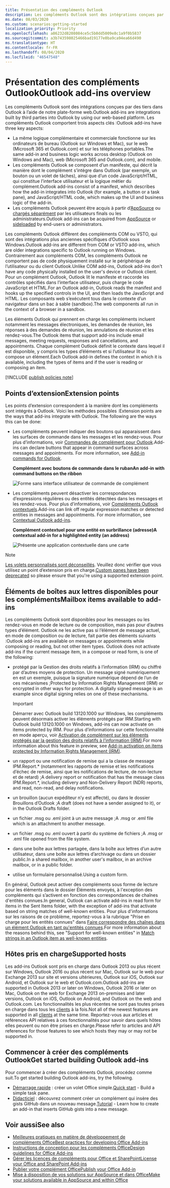 ```yaml
---
title: Présentation des compléments Outlook
description: Les compléments Outlook sont des intégrations conçues par des tiers dans Outlook à l’aide de notre plate-forme web.
ms.date: 08/03/2020
ms.custom: scenarios:getting-started
localization_priority: Priority
ms.openlocfilehash: a86232d8208084ce5c5b0dd5009e8c1a9f0b5837
ms.sourcegitcommit: a3b743598025466bad19177e0ba9ca94ea66d490
ms.translationtype: HT
ms.contentlocale: fr-FR
ms.lasthandoff: 08/04/2020
ms.locfileid: "46547548"
---
```

# <a name="outlook-add-ins-overview"></a><span data-ttu-id="c2752-103">Présentation des compléments Outlook</span><span class="sxs-lookup"><span data-stu-id="c2752-103">Outlook add-ins overview</span></span>

<span data-ttu-id="c2752-104">Les compléments Outlook sont des intégrations conçues par des tiers dans Outlook à l’aide de notre plate-forme web.</span><span class="sxs-lookup"><span data-stu-id="c2752-104">Outlook add-ins are integrations built by third parties into Outlook by using our web-based platform.</span></span> <span data-ttu-id="c2752-105">Les compléments Outlook comportent trois aspects clés :</span><span class="sxs-lookup"><span data-stu-id="c2752-105">Outlook add-ins have three key aspects:</span></span>

- <span data-ttu-id="c2752-106">La même logique complémentaire et commerciale fonctionne sur les ordinateurs de bureau (Outlook sur Windows et Mac), sur le web (Microsoft 365 et Outlook.com) et sur les téléphones portables.</span><span class="sxs-lookup"><span data-stu-id="c2752-106">The same add-in and business logic works across desktop (Outlook on Windows and Mac), web (Microsoft 365 and Outlook.com), and mobile.</span></span>
- <span data-ttu-id="c2752-107">Les compléments Outlook se composent d’un manifeste, qui décrit la manière dont le complément s’intègre dans Outlook (par exemple, un bouton ou un volet de tâches), ainsi que d’un code JavaScript/HTML, qui constitue l’interface utilisateur et la logique métier du complément.</span><span class="sxs-lookup"><span data-stu-id="c2752-107">Outlook add-ins consist of a manifest, which describes how the add-in integrates into Outlook (for example, a button or a task pane), and JavaScript/HTML code, which makes up the UI and business logic of the add-in.</span></span>
- <span data-ttu-id="c2752-108">Les compléments Outlook peuvent être acquis à partir d’[AppSource](https://appsource.microsoft.com) ou [chargés séparément](sideload-outlook-add-ins-for-testing.md) par les utilisateurs finals ou les administrateurs.</span><span class="sxs-lookup"><span data-stu-id="c2752-108">Outlook add-ins can be acquired from [AppSource](https://appsource.microsoft.com) or [sideloaded](sideload-outlook-add-ins-for-testing.md) by end-users or administrators.</span></span>

<span data-ttu-id="c2752-109">Les compléments Outlook diffèrent des compléments COM ou VSTO, qui sont des intégrations plus anciennes spécifiques d’Outlook sous Windows.</span><span class="sxs-lookup"><span data-stu-id="c2752-109">Outlook add-ins are different from COM or VSTO add-ins, which are older integrations specific to Outlook running on Windows.</span></span> <span data-ttu-id="c2752-110">Contrairement aux compléments COM, les compléments Outlook ne comportent pas de code physiquement installé sur le périphérique de l’utilisateur ou du client Outlook.</span><span class="sxs-lookup"><span data-stu-id="c2752-110">Unlike COM add-ins, Outlook add-ins don't have any code physically installed on the user's device or Outlook client.</span></span> <span data-ttu-id="c2752-111">Pour un complément Outlook, Outlook lit le manifeste et raccorde les contrôles spécifiés dans l’interface utilisateur, puis charge le code JavaScript et HTML.</span><span class="sxs-lookup"><span data-stu-id="c2752-111">For an Outlook add-in, Outlook reads the manifest and hooks up the specified controls in the UI, and then loads the JavaScript and HTML.</span></span> <span data-ttu-id="c2752-112">Les composants web s’exécutent tous dans le contexte d’un navigateur dans un bac à sable (sandbox).</span><span class="sxs-lookup"><span data-stu-id="c2752-112">The web components all run in the context of a browser in a sandbox.</span></span>

<span data-ttu-id="c2752-113">Les éléments Outlook qui prennent en charge les compléments incluent notamment les messages électroniques, les demandes de réunion, les réponses à des demandes de réunion, les annulations de réunion et les rendez-vous.</span><span class="sxs-lookup"><span data-stu-id="c2752-113">The Outlook items that support add-ins include email messages, meeting requests, responses and cancellations, and appointments.</span></span> <span data-ttu-id="c2752-114">Chaque complément Outlook définit le contexte dans lequel il est disponible, y compris les types d’éléments et si l’utilisateur lit ou compose un élément.</span><span class="sxs-lookup"><span data-stu-id="c2752-114">Each Outlook add-in defines the context in which it is available, including the types of items and if the user is reading or composing an item.</span></span>

[!INCLUDE [publish policies note](../includes/note-publish-policies.md)]

## <a name="extension-points"></a><span data-ttu-id="c2752-115">Points d’extension</span><span class="sxs-lookup"><span data-stu-id="c2752-115">Extension points</span></span>

<span data-ttu-id="c2752-p104">Les points d’extension correspondent à la manière dont les compléments sont intégrés à Outlook. Voici les méthodes possibles :</span><span class="sxs-lookup"><span data-stu-id="c2752-p104">Extension points are the ways that add-ins integrate with Outlook. The following are the ways this can be done:</span></span>

- <span data-ttu-id="c2752-p105">Les compléments peuvent indiquer des boutons qui apparaissent dans les surfaces de commande dans les messages et les rendez-vous. Pour plus d’informations, voir [Commandes de complément pour Outlook](add-in-commands-for-outlook.md).</span><span class="sxs-lookup"><span data-stu-id="c2752-p105">Add-ins can declare buttons that appear in command surfaces across messages and appointments. For more information, see [Add-in commands for Outlook](add-in-commands-for-outlook.md).</span></span>

    <span data-ttu-id="c2752-120">**Complément avec boutons de commande dans le ruban**</span><span class="sxs-lookup"><span data-stu-id="c2752-120">**An add-in with command buttons on the ribbon**</span></span>

    ![Forme sans interface utilisateur de commande de complément](../images/uiless-command-shape.png)

- <span data-ttu-id="c2752-p106">Les compléments peuvent désactiver les correspondances d’expressions régulières ou des entités détectées dans les messages et les rendez-vous. Pour plus d’informations, voir [Compléments Outlook contextuels](contextual-outlook-add-ins.md).</span><span class="sxs-lookup"><span data-stu-id="c2752-p106">Add-ins can link off regular expression matches or detected entities in messages and appointments. For more information, see [Contextual Outlook add-ins](contextual-outlook-add-ins.md).</span></span>

    <span data-ttu-id="c2752-124">**Complément contextuel pour une entité en surbrillance (adresse)**</span><span class="sxs-lookup"><span data-stu-id="c2752-124">**A contextual add-in for a highlighted entity (an address)**</span></span>

    ![Présente une application contextuelle dans une carte](../images/outlook-detected-entity-card.png)

> [!NOTE]
> <span data-ttu-id="c2752-126">[Les volets personnalisés sont déconseillés](https://developer.microsoft.com/outlook/blogs/make-your-add-ins-available-in-the-office-ribbon/). Veuillez donc vérifier que vous utilisez un point d’extension pris en charge.</span><span class="sxs-lookup"><span data-stu-id="c2752-126">[Custom panes have been deprecated](https://developer.microsoft.com/outlook/blogs/make-your-add-ins-available-in-the-office-ribbon/) so please ensure that you're using a supported extension point.</span></span>

## <a name="mailbox-items-available-to-add-ins"></a><span data-ttu-id="c2752-127">Éléments de boîtes aux lettres disponibles pour les compléments</span><span class="sxs-lookup"><span data-stu-id="c2752-127">Mailbox items available to add-ins</span></span>

<span data-ttu-id="c2752-p107">Les compléments Outlook sont disponibles pour les messages ou les rendez-vous en mode de lecture ou de composition, mais pas pour d’autres types d’élément. Outlook ne les active pas si l’élément de message actuel, en mode de composition ou de lecture, fait partie des éléments suivants :</span><span class="sxs-lookup"><span data-stu-id="c2752-p107">Outlook add-ins are available on messages or appointments while composing or reading, but not other item types. Outlook does not activate add-ins if the current message item, in a compose or read form, is one of the following:</span></span>

- <span data-ttu-id="c2752-p108">protégé par la Gestion des droits relatifs à l’information (IRM) ou chiffré par d’autres moyens de protection. Un message signé numériquement en est un exemple, puisque la signature numérique dépend de l’un de ces mécanismes ;</span><span class="sxs-lookup"><span data-stu-id="c2752-p108">Protected by Information Rights Management (IRM) or encrypted in other ways for protection. A digitally signed message is an example since digital signing relies on one of these mechanisms.</span></span>

  > [!IMPORTANT]
  > <span data-ttu-id="c2752-132">Démarrer avec Outlook build 13120.1000 sur Windows, les compléments peuvent désormais activer les éléments protégés par IRM.</span><span class="sxs-lookup"><span data-stu-id="c2752-132">Starting with Outlook build 13120.1000 on Windows, add-ins can now activate on items protected by IRM.</span></span> <span data-ttu-id="c2752-133">Pour plus d’informations sur cette fonctionnalité en mode aperçu, voir [Activation de complément sur les éléments protégés par la gestion des droits relatifs à l’information (IRM)](../reference/objectmodel/preview-requirement-set/outlook-requirement-set-preview.md#add-in-activation-on-items-protected-by-information-rights-management-irm).</span><span class="sxs-lookup"><span data-stu-id="c2752-133">For more information about this feature in preview, see [Add-in activation on items protected by Information Rights Management (IRM)](../reference/objectmodel/preview-requirement-set/outlook-requirement-set-preview.md#add-in-activation-on-items-protected-by-information-rights-management-irm).</span></span>

- <span data-ttu-id="c2752-134">un rapport ou une notification de remise qui a la classe de message IPM.Report.\* (notamment les rapports de remise et les notifications d’échec de remise, ainsi que les notifications de lecture, de non-lecture et de retard) ;</span><span class="sxs-lookup"><span data-stu-id="c2752-134">A delivery report or notification that has the message class IPM.Report.\*, including delivery and Non-Delivery Report (NDR) reports, and read, non-read, and delay notifications.</span></span>

- <span data-ttu-id="c2752-135">un brouillon (aucun expéditeur n’y est affecté), ou dans le dossier Brouillons d’Outlook ;</span><span class="sxs-lookup"><span data-stu-id="c2752-135">A draft (does not have a sender assigned to it), or in the Outlook Drafts folder.</span></span>

- <span data-ttu-id="c2752-136">un fichier .msg ou .eml joint à un autre message ;</span><span class="sxs-lookup"><span data-stu-id="c2752-136">A .msg or .eml file which is an attachment to another message.</span></span>

- <span data-ttu-id="c2752-137">un fichier .msg ou .eml ouvert à partir du système de fichiers ;</span><span class="sxs-lookup"><span data-stu-id="c2752-137">A .msg or .eml file opened from the file system.</span></span>

- <span data-ttu-id="c2752-138">dans une boîte aux lettres partagée, dans la boîte aux lettres d’un autre utilisateur, dans une boîte aux lettres d’archivage ou dans un dossier public.</span><span class="sxs-lookup"><span data-stu-id="c2752-138">In a shared mailbox, in another user's mailbox, in an archive mailbox, or in a public folder.</span></span>

- <span data-ttu-id="c2752-139">utilise un formulaire personnalisé.</span><span class="sxs-lookup"><span data-stu-id="c2752-139">Using a custom form.</span></span>

<span data-ttu-id="c2752-140">En général, Outlook peut activer des compléments sous forme de lecture pour les éléments dans le dossier Éléments envoyés, à l'exception des compléments qui s’activent en fonction des correspondances de chaînes d'entités connues.</span><span class="sxs-lookup"><span data-stu-id="c2752-140">In general, Outlook can activate add-ins in read form for items in the Sent Items folder, with the exception of add-ins that activate based on string matches of well-known entities.</span></span> <span data-ttu-id="c2752-141">Pour plus d'informations sur les raisons de ce problème, reportez-vous à la rubrique "Prise en charge pour les entités connues" dans [Faire correspondre des chaînes dans un élément Outlook en tant qu'entités connues](match-strings-in-an-item-as-well-known-entities.md).</span><span class="sxs-lookup"><span data-stu-id="c2752-141">For more information about the reasons behind this, see "Support for well-known entities" in [Match strings in an Outlook item as well-known entities](match-strings-in-an-item-as-well-known-entities.md).</span></span>

## <a name="supported-hosts"></a><span data-ttu-id="c2752-142">Hôtes pris en charge</span><span class="sxs-lookup"><span data-stu-id="c2752-142">Supported hosts</span></span>

<span data-ttu-id="c2752-143">Les add-ins Outlook sont pris en charge dans Outlook 2013 ou plus récent sur Windows, Outlook 2016 ou plus récent sur Mac, Outlook sur le web pour Exchange 2013 sur site et versions ultérieures, Outlook sur iOS, Outlook sur Android, et Outlook sur le web et Outlook.com.</span><span class="sxs-lookup"><span data-stu-id="c2752-143">Outlook add-ins are supported in Outlook 2013 or later on Windows, Outlook 2016 or later on Mac, Outlook on the web for Exchange 2013 on-premises and later versions, Outlook on iOS, Outlook on Android, and Outlook on the web and Outlook.com.</span></span> <span data-ttu-id="c2752-144">Les fonctionnalités les plus récentes ne sont pas toutes prises en charge dans tous les [clients](../reference/requirement-sets/outlook-api-requirement-sets.md#requirement-sets-supported-by-exchange-servers-and-outlook-clients) à la fois.</span><span class="sxs-lookup"><span data-stu-id="c2752-144">Not all of the newest features are supported in all [clients](../reference/requirement-sets/outlook-api-requirement-sets.md#requirement-sets-supported-by-exchange-servers-and-outlook-clients) at the same time.</span></span> <span data-ttu-id="c2752-145">Reportez-vous aux articles et références API relatives à ces fonctionnalités pour savoir dans quels hôtes elles peuvent ou non être prises en charge.</span><span class="sxs-lookup"><span data-stu-id="c2752-145">Please refer to articles and API references for those features to see which hosts they may or may not be supported in.</span></span>


## <a name="get-started-building-outlook-add-ins"></a><span data-ttu-id="c2752-146">Commencer à créer des compléments Outlook</span><span class="sxs-lookup"><span data-stu-id="c2752-146">Get started building Outlook add-ins</span></span>

<span data-ttu-id="c2752-147">Pour commencer à créer des compléments Outlook, procédez comme suit.</span><span class="sxs-lookup"><span data-stu-id="c2752-147">To get started building Outlook add-ins, try the following.</span></span>

- <span data-ttu-id="c2752-148">[Démarrage rapide](../quickstarts/outlook-quickstart.md) : créer un volet Office simple.</span><span class="sxs-lookup"><span data-stu-id="c2752-148">[Quick start](../quickstarts/outlook-quickstart.md) - Build a simple task pane.</span></span>
- <span data-ttu-id="c2752-149">[Didacticiel](../tutorials/outlook-tutorial.md) : découvrez comment créer un complément qui insère des gists GitHub dans un nouveau message.</span><span class="sxs-lookup"><span data-stu-id="c2752-149">[Tutorial](../tutorials/outlook-tutorial.md) - Learn how to create an add-in that inserts GitHub gists into a new message.</span></span>


## <a name="see-also"></a><span data-ttu-id="c2752-150">Voir aussi</span><span class="sxs-lookup"><span data-stu-id="c2752-150">See also</span></span>

- [<span data-ttu-id="c2752-151">Meilleures pratiques en matière de développement de compléments Office</span><span class="sxs-lookup"><span data-stu-id="c2752-151">Best practices for developing Office Add-ins</span></span>](../concepts/add-in-development-best-practices.md)
- [<span data-ttu-id="c2752-152">Instructions de conception pour les compléments Office</span><span class="sxs-lookup"><span data-stu-id="c2752-152">Design guidelines for Office Add-ins</span></span>](../design/add-in-design.md)
- [<span data-ttu-id="c2752-153">Gérer les licences de compléments pour Office et SharePoint</span><span class="sxs-lookup"><span data-stu-id="c2752-153">License your Office and SharePoint Add-ins</span></span>](/office/dev/store/license-your-add-ins)
- [<span data-ttu-id="c2752-154">Publier votre complément Office</span><span class="sxs-lookup"><span data-stu-id="c2752-154">Publish your Office Add-in</span></span>](../publish/publish.md)
- [<span data-ttu-id="c2752-155">Mise à disposition de vos solutions sur AppSource et dans Office</span><span class="sxs-lookup"><span data-stu-id="c2752-155">Make your solutions available in AppSource and within Office</span></span>](/office/dev/store/submit-to-the-office-store)
